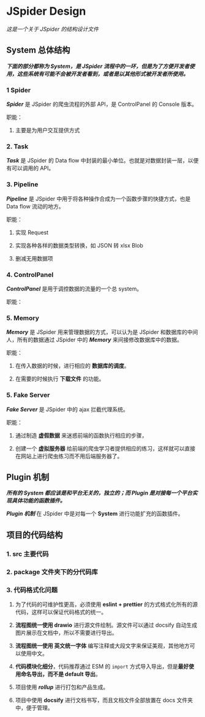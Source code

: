 # JSpider Design

_这是一个关于 JSpider 的结构设计文件_

## System 总体结构

**_下面的部分都称为 System，是 JSpider 流程中的一环，但是为了方便开发者使用，这些系统有可能不会被开发者看到，或者是以其他形式被开发者所使用。_**

### 1 Spider

**_Spider_** 是 JSpider 的爬虫流程的外部 API，是 ControlPanel 的 Console 版本。

职能：

1. 主要是为用户交互提供方式

### 2. Task

**_Task_** 是 JSpider 的 Data flow 中封装的最小单位。也就是对数据封装一层，以便有可以调用的 API。

### 3. Pipeline

**_Pipeline_** 是 JSpider 中用于将各种操作合成为一个函数步骤的快捷方式，也是 Data flow 流动的地方。

职能：

1. 实现 Request

2. 实现各种各样的数据类型转换，如 JSON 转 xlsx Blob

3. 删减无用数据项

### 4. ControlPanel

**_ControlPanel_** 是用于调控数据的流量的一个总 system。

职能：

### 5. Memory

**_Memory_** 是 JSpider 用来管理数据的方式，可以认为是 JSpider 和数据库的中间人，所有的数据通过 JSpider 中的 **_Memory_** 来间接修改数据库中的数据。

职能：

1. 在传入数据的时候，进行相应的 **数据库的调度**。

2. 在需要的时候执行 **下载文件** 的功能。

### 5. Fake Server

**_Fake Server_** 是 JSpider 中的 ajax 拦截代理系统。

职能：

1. 通过制造 **虚假数据** 来迷惑前端的函数执行相应的步骤，

2. 创建一个 **虚拟服务器** 给前端的爬虫学习者提供相应的练习，这样就可以直接在网站上进行爬虫练习而不用后端服务器了。

## Plugin 机制

**_所有的 System 都应该是和平台无关的，独立的；而 Plugin 是对接每一个平台实现具体功能的函数插件。_**

**_Plugin 机制_** 在 JSpider 中是对每一个 **System** 进行功能扩充的函数插件。

## 项目的代码结构

### 1. src 主要代码

### 2. package 文件夹下的分代码库

### 3. 代码格式化问题

1. 为了代码的可维护性更高，必须使用 **eslint + prettier** 的方式格式化所有的源代码，这样可以保证代码格式的统一。

2. **流程图统一使用 drawio** 进行源文件绘制。源文件可以通过 docsify 自动生成图片展示在文档中，所以不需要进行导出。

3. **流程图统一使用 英文统一字体** 编写注释或大段文字来保证美观，其他地方可以使用中文。

4. **代码模块化细分**，代码推荐通过 ESM 的 `import` 方式导入导出，但是**最好使用命名导出，而不是 default 导出**。

5. 项目使用 **_rollup_** 进行打包和产品生成。

6. 项目中使用 **docsify** 进行文档书写，而且文档文件全部放置在 docs 文件夹中，便于管理。

